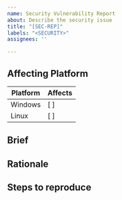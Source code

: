```yaml
---
name: Security Vulnerability Report
about: Describe the security issue
title: "[SEC-REP]"
labels: "<SECURITY>"
assignees: ''

---
```

## Affecting Platform
|Platform|Affects |
|--------|--------|
|Windows | [ ]    |
|Linux   | [ ]    |

## Brief


## Rationale


## Steps to reproduce
